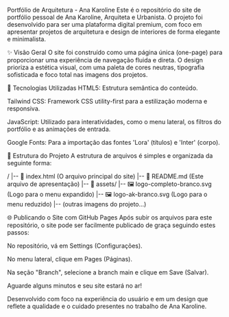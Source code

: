 Portfólio de Arquitetura - Ana Karoline
Este é o repositório do site de portfólio pessoal de Ana Karoline, Arquiteta e Urbanista. O projeto foi desenvolvido para ser uma plataforma digital premium, com foco em apresentar projetos de arquitetura e design de interiores de forma elegante e minimalista.

✨ Visão Geral
O site foi construído como uma página única (one-page) para proporcionar uma experiência de navegação fluida e direta. O design prioriza a estética visual, com uma paleta de cores neutras, tipografia sofisticada e foco total nas imagens dos projetos.

🚀 Tecnologias Utilizadas
HTML5: Estrutura semântica do conteúdo.

Tailwind CSS: Framework CSS utility-first para a estilização moderna e responsiva.

JavaScript: Utilizado para interatividades, como o menu lateral, os filtros do portfólio e as animações de entrada.

Google Fonts: Para a importação das fontes 'Lora' (títulos) e 'Inter' (corpo).

📂 Estrutura do Projeto
A estrutura de arquivos é simples e organizada da seguinte forma:

/
|-- 📄 index.html        (O arquivo principal do site)
|-- 📄 README.md          (Este arquivo de apresentação)
|-- 📁 assets/
    |-- 🖼️ logo-completo-branco.svg  (Logo para o menu expandido)
    |-- 🖼️ logo-ak-branco.svg        (Logo para o menu reduzido)
    |-- (outras imagens do projeto...)

🌐 Publicando o Site com GitHub Pages
Após subir os arquivos para este repositório, o site pode ser facilmente publicado de graça seguindo estes passos:

No repositório, vá em Settings (Configurações).

No menu lateral, clique em Pages (Páginas).

Na seção "Branch", selecione a branch main e clique em Save (Salvar).

Aguarde alguns minutos e seu site estará no ar!

Desenvolvido com foco na experiência do usuário e em um design que reflete a qualidade e o cuidado presentes no trabalho de Ana Karoline.